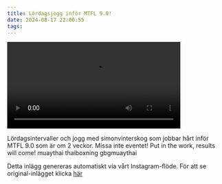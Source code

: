 ```yaml
---
title: Lördagsjogg inför MTFL 9.0!
date: 2024-08-17 22:00:55
tags:
---
```

<div class="postId" style="display: none;">ID: 18000343721484901</div>


<video controls width="80%">
<source src="/2024/08/17/lordagsjogg-infor-mtfl-90/1.mp4" type="video/mp4">
</video>



Lördagsintervaller och jogg med simonvinterskog som jobbar hårt inför MTFL 9.0 som är om 2 veckor. Missa inte eventet! Put in the work, results will come! muaythai thaiboxning gbgmuaythai

<div class="automaticGeneratedPostDescription">
Detta inlägg genereras automatiskt via vårt Instagram-flöde. För att se original-inlägget klicka <a target="_blank" href="https://www.instagram.com/reel/C-yJ7oQNk15/">här</a>
</div>
<br>
